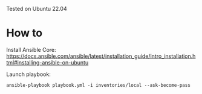 Tested on Ubuntu 22.04

# How to

Install Ansible Core: https://docs.ansible.com/ansible/latest/installation_guide/intro_installation.html#installing-ansible-on-ubuntu

Launch playbook:
```
ansible-playbook playbook.yml -i inventories/local --ask-become-pass
```
